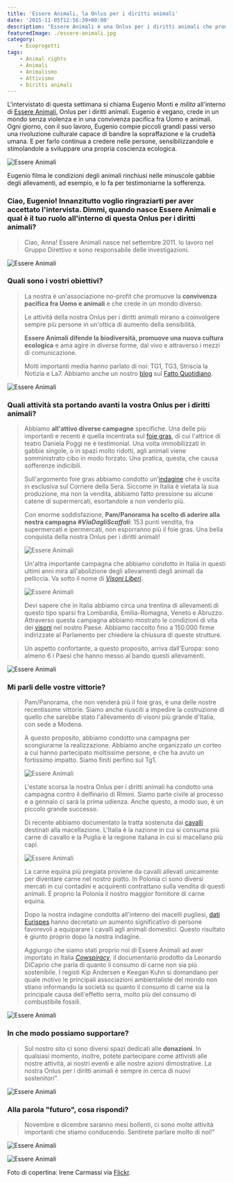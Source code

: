 ```yaml
---
title: 'Essere Animali, la Onlus per i diritti animali'
date: '2015-11-05T12:56:39+00:00'
description: "Essere Animali è una Onlus per i diritti animali che promuove un cambiamento culturale, sociale e politico attraverso un attivismo condotto col cuore."
featuredImage: ./essere-animali.jpg
category:
    - Ecoprogetti
tags:
    - Animal rights
    - Animali
    - Animalismo
    - Attivismo
    - Diritti animali
---
```


L'intervistato di questa settimana si chiama Eugenio Monti e *milita* all'interno di [Essere Animali](http://www.essereanimali.org), Onlus per i diritti animali.
Eugenio è vegano, crede in un mondo senza violenza e in una convivenza pacifica fra Uomo e animali. Ogni giorno, con il suo lavoro, Eugenio compie piccoli grandi passi verso una rivoluzione culturale capace di bandire la sopraffazione e la crudeltà umana. E per farlo continua a credere nelle persone, sensibilizzandole e stimolandole a sviluppare una propria coscienza ecologica.

![Essere Animali](./essere-animali-11.jpg)

Eugenio filma le condizioni degli animali rinchiusi nelle minuscole gabbie degli allevamenti, ad esempio, e lo fa per testimoniarne la sofferenza.

### Ciao, Eugenio! Innanzitutto voglio ringraziarti per aver accettato l'intervista. Dimmi, quando nasce Essere Animali e qual è il tuo ruolo all'interno di questa Onlus per i diritti animali?

> Ciao, Anna! Essere Animali nasce nel settembre 2011. Io lavoro nel Gruppo Direttivo e sono responsabile delle investigazioni.

![Essere Animali](./essere-animali-1.jpg)

### Quali sono i vostri obiettivi?

> La nostra è un'associazione no-profit che promuove la **convivenza pacifica fra Uomo e animali** e che crede in un mondo diverso.
>
> Le attività della nostra Onlus per i diritti animali mirano a coinvolgere sempre più persone in un'ottica di aumento della sensibilità.
>
> **Essere Animali difende la biodiversità, promuove una nuova cultura ecologica** e ama agire in diverse forme, dal vivo e attraverso i mezzi di comunicazione.
>
> Molti importanti media hanno parlato di noi: TG1, TG3, Striscia la Notizia e La7. Abbiamo anche un nostro [blog](http://www.ilfattoquotidiano.it/blog/essereanimali/) sul [Fatto Quotidiano](http://www.ilfattoquotidiano.it).

![Essere Animali](./essere-animali-2.jpg)

### Quali attività sta portando avanti la vostra Onlus per i diritti animali?

> Abbiamo **all'attivo diverse campagne** specifiche. Una delle più importanti e recenti è quella incentrata sul [foie gras](http://www.stopfoiegras.org), di cui l'attrice di teatro Daniela Poggi ne è testimonial. Una volta immobilizzati in gabbie singole, o in spazi molto ridotti, agli animali viene somministrato cibo in modo forzato. Una pratica, questa, che causa sofferenze indicibili.
>
> Sull'argomento foie gras abbiamo condotto un'[indagine](http://www.stopfoiegras.org/indagine.html#indagine) che è uscita in esclusiva sul Corriere della Sera. Siccome in Italia è vietata la sua produzione, ma non la vendita, abbiamo fatto pressione su alcune catene di supermercati, esortandole a non venderlo più.
>
> Con enorme soddisfazione, **Pam/Panorama ha scelto di aderire alla nostra campagna *\#ViaDagliScaffali***: 153 punti vendita, fra supermercati e ipermercati, non esporranno più il foie gras. Una bella conquista della nostra Onlus per i diritti animali!
>
> ![Essere Animali](./essere-animali-3.jpg)
>
> Un'altra importante campagna che abbiamo condotto in Italia in questi ultimi anni mira all'abolizione degli allevamenti degli animali da pelliccia. Va sotto il nome di *[Visoni Liberi](http://www.visoniliberi.org)*.
>
> ![Essere Animali](./essere-animali-4.jpg)
>
> Devi sapere che in Italia abbiamo circa una trentina di allevamenti di questo tipo sparsi fra Lombardia, Emilia-Romagna, Veneto e Abruzzo. Attraverso questa campagna abbiamo mostrato le condizioni di vita dei [visoni](http://www.essereanimali.org/sfruttamento-animale/abbigliamento/visoni/) nel nostro Paese. Abbiamo raccolto fino a 150.000 firme indirizzate al Parlamento per chiedere la chiusura di queste strutture.
>
> Un aspetto confortante, a questo proposito, arriva dall'Europa: sono almeno 6 i Paesi che hanno messo al bando questi allevamenti.

![Essere Animali](./essere-animali-5.jpg)

### Mi parli delle vostre vittorie?

> Pam/Panorama, che non venderà più il foie gras, è una delle nostre recentissime vittorie. Siamo anche riusciti a impedire la costruzione di quello che sarebbe stato l'allevamento di visoni più grande d'Italia, con sede a Modena.
>
> A questo proposito, abbiamo condotto una campagna per scongiurarne la realizzazione. Abbiamo anche organizzato un corteo a cui hanno partecipato moltissime persone, e che ha avuto un fortissimo impatto. Siamo finiti perfino sul Tg1.
>
> ![Essere Animali](./essere-animali-8.jpg)
>
> L'estate scorsa la nostra Onlus per i diritti animali ha condotto una campagna contro il delfinario di Rimini. Siamo parte civile al processo e a gennaio ci sarà la prima udienza. Anche questo, a modo suo, è un piccolo grande successo.
>
> Di recente abbiamo documentato la tratta sostenuta dai [cavalli](http://www.essereanimali.org/sfruttamento-animale/cibo/cavalli/) destinati alla macellazione. L'Italia è la nazione in cui si consuma più carne di cavallo e la Puglia è la regione italiana in cui si macellano più capi.
>
> ![Essere Animali](./essere-animali-9.jpg)
>
> La carne equina più pregiata proviene da cavalli allevati unicamente per diventare carne nel nostro piatto. In Polonia ci sono diversi mercati in cui contadini e acquirenti contrattano sulla vendita di questi animali. È proprio la Polonia il nostro maggior fornitore di carne equina.
>
> Dopo la nostra indagine condotta all'interno dei macelli pugliesi, [dati Eurispes](http://www.eurispes.eu/content/comunicato-stampa-rapporto-italia-2014) hanno decretato un aumento significativo di persone favorevoli a equiparare i cavalli agli animali domestici. Questo risultato è giunto proprio dopo la nostra indagine.
>
> Aggiungo che siamo stati proprio noi di Essere Animali ad aver importato in Italia *[Cowspiracy](http://www.cowspiracy.com)*, il documentario prodotto da Leonardo DiCaprio che parla di quanto il consumo di carne non sia più sostenibile. I registi Kip Andersen e Keegan Kuhn si domandano per quale motivo le principali associazioni ambientaliste del mondo non stiano informando la società su quanto il consumo di carne sia la principale causa dell'effetto serra, molto più del consumo di combustibile fossili.

![Essere Animali](./essere-animali-6.jpg)

### In che modo possiamo supportare?

> Sul nostro sito ci sono diversi spazi dedicati alle **donazioni**. In qualsiasi momento, inoltre, potete partecipare come attivisti alle nostre attività, ai nostri eventi e alle nostre azioni dimostrative. La nostra Onlus per i diritti animali è sempre in cerca di nuovi sostenitori".

![Essere Animali](./essere-animali-7.jpg)

### Alla parola "futuro", cosa rispondi?

> Novembre e dicembre saranno mesi bollenti, ci sono molte attività importanti che stiamo conducendo. Sentirete parlare molto di noi!"

![Essere Animali](./essere-animali-12.jpg)

![Essere Animali](./essere-animali-10.jpg)

Foto di copertina: Irene Carmassi via [Flickr](https://www.flickr.com/photos/essereanimali/12431744034/in/album-72157640767314433/).
